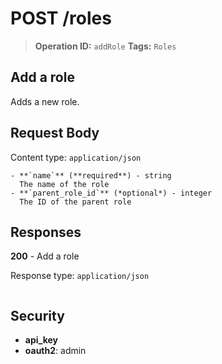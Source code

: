 # POST /roles

> **Operation ID:** `addRole`
> **Tags:** `Roles`

## Add a role

Adds a new role.

## Request Body

Content type: `application/json`

```
- **`name`** (**required**) - string
  The name of the role
- **`parent_role_id`** (*optional*) - integer
  The ID of the parent role
```

## Responses

**200** - Add a role

Response type: `application/json`

```

```


## Security

- **api_key**
- **oauth2**: admin
